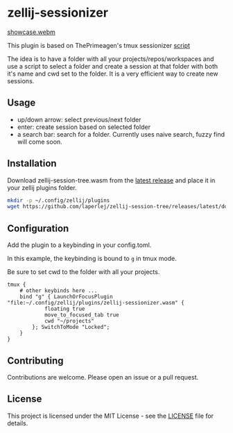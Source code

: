 # zellij-sessionizer

[showcase.webm](https://github.com/user-attachments/assets/dc1b3174-07ac-4210-a689-bdc2e16ee0de)

This plugin is based on ThePrimeagen's tmux sessionizer [script](https://github.com/ThePrimeagen/.dotfiles/blob/master/bin/.local/scripts/tmux-sessionizer)

The idea is to have a folder with all your projects/repos/workspaces and use a script to select a folder and create a session at that folder with both it's name and cwd set to the folder. It is a very efficient way to create new sessions.

## Usage

- up/down arrow: select previous/next folder
- enter: create session based on selected folder
- a search bar: search for a folder. Currently uses naive search, fuzzy find will come soon.

## Installation

Download zellij-session-tree.wasm from the [latest release](https://github.com/laperlej/zellij-sessionizer/releases/latest) and place it in your zellij plugins folder.

```bash
mkdir -p ~/.config/zellij/plugins
wget https://github.com/laperlej/zellij-session-tree/releases/latest/download/zellij-session-tree.wasm -O ~/.config/zellij/plugins/zellij-session-tree.wasm
```

## Configuration

Add the plugin to a keybinding in your config.toml.

In this example, the keybinding is bound to `g` in tmux mode.

Be sure to set cwd to the folder with all your projects.

```kdl
tmux {
    # other keybinds here ...
    bind "g" { LaunchOrFocusPlugin "file:~/.config/zellij/plugins/zellij-sessionizer.wasm" {
            floating true
            move_to_focused_tab true
            cwd "~/projects"
        }; SwitchToMode "Locked";
    }
}
```

## Contributing

Contributions are welcome. Please open an issue or a pull request.

## License

This project is licensed under the MIT License - see the [LICENSE](LICENSE) file for details.
